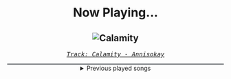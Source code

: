 <div align="center"> 
<h1>Now Playing...</h1>

![Calamity](https://i.scdn.co/image/ab67616d00001e027524125a5b17e31b119a5b19)
--
_<samp><a href="https://open.spotify.com/track/2BhO5MD5myhWXL82di1W8v">Track: Calamity - Annisokay</a></samp>_

<div style="border: 1px #4B5054 solid"></div>
<details>
  <summary>
    Previous played songs
  </summary>
  <table>
    <thead>
      <tr>
        <th>
          Artist
        </th>
        <th>
          Song
        </th>
        <th>
          Link
        </th>
      </tr>
    </thead>
    <tbody>
      <tr><td>Annisokay</td><td>Calamity</td><td><a href="https://open.spotify.com/track/2BhO5MD5myhWXL82di1W8v">https://open.spotify.com/track/2BhO5MD5myhWXL82di1W8v</a></td></tr><tr><td>Of Virtue</td><td>Cut Me Open</td><td><a href="https://open.spotify.com/track/0XrjH7Y2BBPCV58EnrcUPS">https://open.spotify.com/track/0XrjH7Y2BBPCV58EnrcUPS</a></td></tr><tr><td>Essenger</td><td>Divine Virus</td><td><a href="https://open.spotify.com/track/5iTda1icTNQH81m8nASF8t">https://open.spotify.com/track/5iTda1icTNQH81m8nASF8t</a></td></tr><tr><td>Of Mice & Men</td><td>Mosaic - Becko Remix</td><td><a href="https://open.spotify.com/track/3VgUYuC0LO1CzluV3vsqzj">https://open.spotify.com/track/3VgUYuC0LO1CzluV3vsqzj</a></td></tr><tr><td>Andromida</td><td>The Rumbling</td><td><a href="https://open.spotify.com/track/3WCvVU7wLCR9lbs0zztUfZ">https://open.spotify.com/track/3WCvVU7wLCR9lbs0zztUfZ</a></td></tr><tr><td>Daedric</td><td>Sepulchre</td><td><a href="https://open.spotify.com/track/0o3UrWoRBAUi3su7ReCDQ2">https://open.spotify.com/track/0o3UrWoRBAUi3su7ReCDQ2</a></td></tr><tr><td>The Anix</td><td>This Game - 2008</td><td><a href="https://open.spotify.com/track/4JgzVBm9pg1Vc4g0UWZt50">https://open.spotify.com/track/4JgzVBm9pg1Vc4g0UWZt50</a></td></tr><tr><td>Celldweller</td><td>Own Little World</td><td><a href="https://open.spotify.com/track/7pypsyGCvT5yUKXuUuXc3Z">https://open.spotify.com/track/7pypsyGCvT5yUKXuUuXc3Z</a></td></tr><tr><td>Villain of the Story</td><td>No More Sorrow</td><td><a href="https://open.spotify.com/track/2yInTIIIQQ1sYLJIFefzff">https://open.spotify.com/track/2yInTIIIQQ1sYLJIFefzff</a></td></tr><tr><td>STARSET</td><td>INFECTED</td><td><a href="https://open.spotify.com/track/0gJPHCF06ON7FKzzNqB2hf">https://open.spotify.com/track/0gJPHCF06ON7FKzzNqB2hf</a></td></tr><tr><td>Polyphia</td><td>Neurotica</td><td><a href="https://open.spotify.com/track/0uzwUl56ZPCJtRlqhG5OFo">https://open.spotify.com/track/0uzwUl56ZPCJtRlqhG5OFo</a></td></tr><tr><td>Andromida</td><td>Abandon (feat. Daedric)</td><td><a href="https://open.spotify.com/track/3ZyhTnbok2oEhjfBZZwxLs">https://open.spotify.com/track/3ZyhTnbok2oEhjfBZZwxLs</a></td></tr><tr><td>Blue Stahli</td><td>Kill Me Every Time - South American Slam Edit</td><td><a href="https://open.spotify.com/track/28Q4Lta6SegsOwnmujUIxL">https://open.spotify.com/track/28Q4Lta6SegsOwnmujUIxL</a></td></tr><tr><td>Celldweller</td><td>Pursuit of the Hunted</td><td><a href="https://open.spotify.com/track/1anPnB9s8QhdZDv3C330uD">https://open.spotify.com/track/1anPnB9s8QhdZDv3C330uD</a></td></tr><tr><td>Werewolves</td><td>Destroyer of Worlds</td><td><a href="https://open.spotify.com/track/3ZG6gx9PcURZutRXYYEEgI">https://open.spotify.com/track/3ZG6gx9PcURZutRXYYEEgI</a></td></tr><tr><td>Caskets</td><td>Believe</td><td><a href="https://open.spotify.com/track/1XckAV94cXSzpKSRjFc6eY">https://open.spotify.com/track/1XckAV94cXSzpKSRjFc6eY</a></td></tr><tr><td>SiM</td><td>RED</td><td><a href="https://open.spotify.com/track/66Rl6HThnoHCRRVCUbslIG">https://open.spotify.com/track/66Rl6HThnoHCRRVCUbslIG</a></td></tr><tr><td>Jonathan Young</td><td>Fight the Tide</td><td><a href="https://open.spotify.com/track/7x1BkDkUOi6qHeptyZBOaE">https://open.spotify.com/track/7x1BkDkUOi6qHeptyZBOaE</a></td></tr><tr><td>The Shredderz</td><td>Destiny Calling</td><td><a href="https://open.spotify.com/track/7jCLoKGy69nWrf2Poepcyv">https://open.spotify.com/track/7jCLoKGy69nWrf2Poepcyv</a></td></tr><tr><td>KEN Mode</td><td>He Was a Good Man, He Was a Taxpayer</td><td><a href="https://open.spotify.com/track/3doMKklOpBPLGBNHOhZO70">https://open.spotify.com/track/3doMKklOpBPLGBNHOhZO70</a></td></tr>
    </tbody>
  </table>
</details>

</div>
